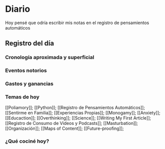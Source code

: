 # Diario
Hoy pensé que  odría escribir mis notas en el registro de pensamientos automáticos


## Registro del día

### Cronología aproximada y superficial

### Eventos notorios

### Gastos y ganancias

### Temas de hoy
[[Poliamory]]; [[Python]]; [[Registro de Pensamientos Automáticos]]; [[Sentirme en Familia]]; [[Experiencias Propias]]; [[Monogamy]]; [[Anxiety]]; [[Educaction]]; [[Overthinking]]; [[Science]]; [[Writing My First Article]]; [[Registro de Consumo de Videos y Podcasts]]; [[Masturbation]]; [[Organización]]; [[Maps of Content]]; [[Future-proofing]]; 
### ¿Qué cociné hoy? 